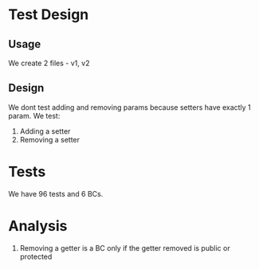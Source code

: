 # Test Design

## Usage

We create 2 files - v1, v2

## Design

We dont test adding and removing params because setters have exactly 1 param.
We test:

1. Adding a setter
2. Removing a setter

# Tests

We have 96 tests and 6 BCs.

# Analysis

1. Removing a getter is a BC only if the getter removed is public or protected
